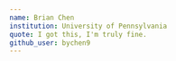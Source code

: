 ```yaml
---
name: Brian Chen 
institution: University of Pennsylvania 
quote: I got this, I'm truly fine. 
github_user: bychen9 
---
```

